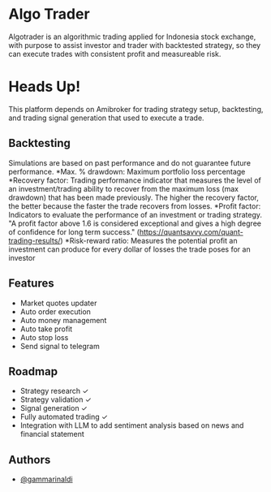 ﻿
# Algo Trader
Algotrader is an algorithmic trading applied for Indonesia stock exchange, 
with purpose to assist investor and trader with backtested strategy, 
so they can execute trades with consistent profit and measureable risk.

# Heads Up!
This platform depends on Amibroker for trading strategy setup, backtesting, and trading signal generation that used to execute a trade.

## Backtesting
Simulations are based on past performance and do not guarantee future performance.
*Max. % drawdown: Maximum portfolio loss percentage
*Recovery factor: Trading performance indicator that measures the level of an investment/trading ability to recover from the maximum loss (max drawdown) that has been made previously. The higher the recovery factor, the better because the faster the trade recovers from losses.
*Profit factor: Indicators to evaluate the performance of an investment or trading strategy. 
"A profit factor above 1.6 is considered exceptional and gives a high degree of confidence for long term success." 
(https://quantsavvy.com/quant-trading-results/)
*Risk-reward ratio: Measures the potential profit an investment can produce for every dollar of losses the trade poses for an investor

## Features

- Market quotes updater
- Auto order execution
- Auto money management
- Auto take profit
- Auto stop loss
- Send signal to telegram

## Roadmap
- Strategy research ✓
- Strategy validation ✓
- Signal generation ✓
- Fully automated trading ✓
- Integration with LLM to add sentiment analysis based on news and financial statement 


## Authors

- [@gammarinaldi](https://github.com/gammarinaldi)


